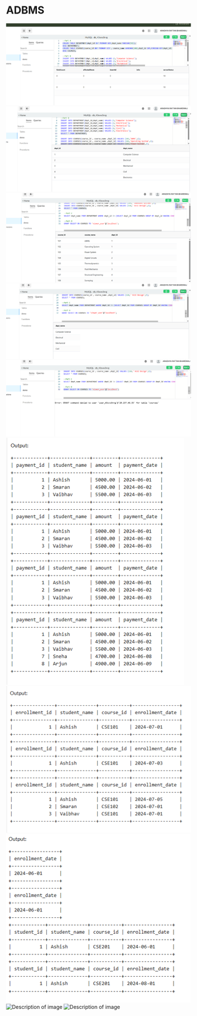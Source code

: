 # ADBMS
![Description of image](https://github.com/AradhyaRattnBhardwaj/ADBMS/blob/main/Screenshot%202025-08-06%20160751.png?raw=true)
![Description of image](https://github.com/AradhyaRattnBhardwaj/ADBMS/blob/main/Screenshot%202025-08-06%20160853.png?raw=true)
![Description of image](https://github.com/AradhyaRattnBhardwaj/ADBMS/blob/main/Screenshot%202025-08-06%20160934.png?raw=true)
![Description of image](https://github.com/AradhyaRattnBhardwaj/ADBMS/blob/main/Screenshot%202025-08-06%20161024.png?raw=true)
![Description of image](https://github.com/AradhyaRattnBhardwaj/ADBMS/blob/main/Screenshot%202025-08-06%20161055.png?raw=true)
![Description of image](https://github.com/AradhyaRattnBhardwaj/ADBMS/blob/main/4.1%20output%20sql.png)
![Description of image](https://github.com/AradhyaRattnBhardwaj/ADBMS/blob/main/4.2%20sql%20output.png)
![Description of image](https://github.com/AradhyaRattnBhardwaj/ADBMS/blob/main/4.3%20a%20output%20sql.png)
![Description of image]()
![Description of image]()

